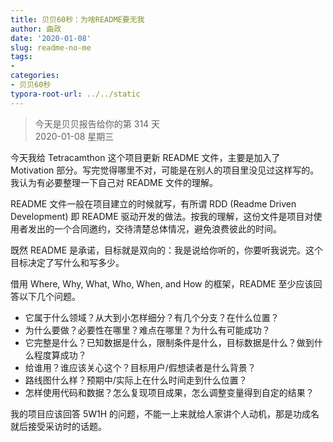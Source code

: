 ```yaml
---
title: 贝贝60秒：为啥README要无我
author: 曲政
date: '2020-01-08'
slug: readme-no-me
tags:
- 
categories:
- 贝贝60秒
typora-root-url: ../../static
---
```

> 今天是贝贝报告给你的第 314 天   
> 2020-01-08 星期三 

今天我给 Tetracamthon 这个项目更新 README 文件，主要是加入了 Motivation 部分。写完觉得哪里不对，可能是在别人的项目里没见过这样写的。我认为有必要整理一下自己对 README 文件的理解。

README 文件一般在项目建立的时候就写，有所谓 RDD (Readme Driven Development) 即 README 驱动开发的做法。按我的理解，这份文件是项目对使用者发出的一个合同邀约，交待清楚总体情况，避免浪费彼此的时间。

既然 README 是承诺，目标就是双向的：我是说给你听的，你要听我说完。这个目标决定了写什么和写多少。

借用 Where, Why, What, Who, When, and How 的框架，README 至少应该回答以下几个问题。

-   它属于什么领域？从大到小怎样细分？有几个分支？在什么位置？
-   为什么要做？必要性在哪里？难点在哪里？为什么有可能成功？
-   它完整是什么？已知数据是什么，限制条件是什么，目标数据是什么？做到什么程度算成功？
-   给谁用？谁应该关心这个？目标用户/假想读者是什么背景？
-   路线图什么样？预期中/实际上在什么时间走到什么位置？
-   怎样使用代码和数据？怎么复现项目成果，怎么调整变量得到自定的结果？

我的项目应该回答 5W1H 的问题，不能一上来就给人家讲个人动机，那是功成名就后接受采访时的话题。